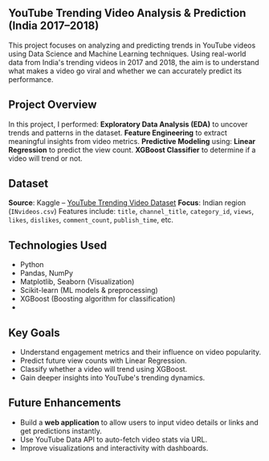 ## YouTube Trending Video Analysis & Prediction (India 2017–2018)

This project focuses on analyzing and predicting trends in YouTube videos using Data Science and Machine Learning techniques. Using real-world data from India's trending videos in 2017 and 2018, the aim is to understand what makes a video go viral and whether we can accurately predict its performance.

## Project Overview

In this project, I performed:
**Exploratory Data Analysis (EDA)** to uncover trends and patterns in the dataset.
**Feature Engineering** to extract meaningful insights from video metrics.
**Predictive Modeling** using:
**Linear Regression** to predict the view count.
**XGBoost Classifier** to determine if a video will trend or not.


## Dataset

**Source**: Kaggle – [YouTube Trending Video Dataset](https://www.kaggle.com/datasets/datasnaek/youtube-new)
**Focus**: Indian region (`INvideos.csv`)
Features include: `title`, `channel_title`, `category_id`, `views`, `likes`, `dislikes`, `comment_count`, `publish_time`, etc.


## Technologies Used

- Python
- Pandas, NumPy
- Matplotlib, Seaborn (Visualization)
- Scikit-learn (ML models & preprocessing)
- XGBoost (Boosting algorithm for classification)
- 

## Key Goals

- Understand engagement metrics and their influence on video popularity.
- Predict future view counts with Linear Regression.
- Classify whether a video will trend using XGBoost.
- Gain deeper insights into YouTube's trending dynamics.
  

## Future Enhancements

- Build a **web application** to allow users to input video details or links and get predictions instantly.
-  Use YouTube Data API to auto-fetch video stats via URL.
- Improve visualizations and interactivity with dashboards.
